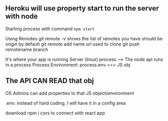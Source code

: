 ## Heroku will use property start to run the server with node

Starting process with command `npm start`

Using Remotes
git remote -v shows the list of remotes you have
should be origin by default
git remote add name url used to clone
git push remotename branch


It's where your app is running
Server (linux) process --> The node api runs in a process
Process 
Environment: process.env === JS obj
## The API CAN READ that obj
OS Admins can add properties to that JS object/environment

.env: instead of hard coding, I will have it in a config area

download npm i cors to connect with react app